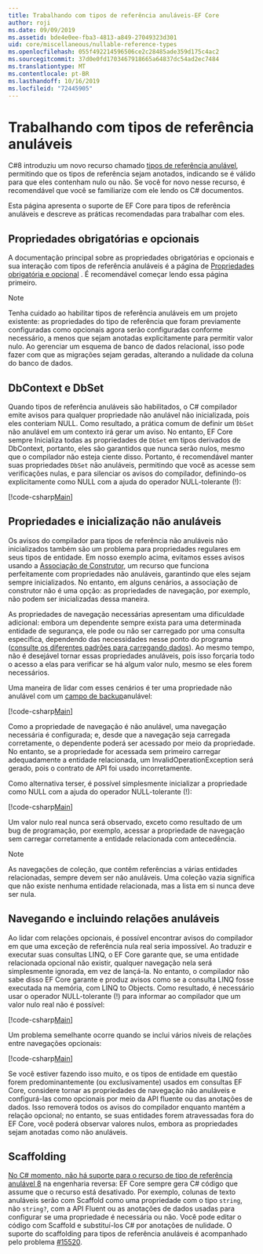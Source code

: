 ```yaml
---
title: Trabalhando com tipos de referência anuláveis-EF Core
author: roji
ms.date: 09/09/2019
ms.assetid: bde4e0ee-fba3-4813-a849-27049323d301
uid: core/miscellaneous/nullable-reference-types
ms.openlocfilehash: 055f492214596506ce2c28485ade359d175c4ac2
ms.sourcegitcommit: 37d0e0fd1703467918665a64837dc54ad2ec7484
ms.translationtype: MT
ms.contentlocale: pt-BR
ms.lasthandoff: 10/16/2019
ms.locfileid: "72445905"
---
```

# <a name="working-with-nullable-reference-types"></a>Trabalhando com tipos de referência anuláveis

C#8 introduziu um novo recurso chamado [tipos de referência anulável](/dotnet/csharp/tutorials/nullable-reference-types), permitindo que os tipos de referência sejam anotados, indicando se é válido para que eles contenham nulo ou não. Se você for novo nesse recurso, é recomendável que você se familiarize com ele lendo os C# documentos.

Esta página apresenta o suporte de EF Core para tipos de referência anuláveis e descreve as práticas recomendadas para trabalhar com eles.

## <a name="required-and-optional-properties"></a>Propriedades obrigatórias e opcionais

A documentação principal sobre as propriedades obrigatórias e opcionais e sua interação com tipos de referência anuláveis é a página de [Propriedades obrigatória e opcional](xref:core/modeling/required-optional) . É recomendável começar lendo essa página primeiro.

> [!NOTE]
> Tenha cuidado ao habilitar tipos de referência anuláveis em um projeto existente: as propriedades do tipo de referência que foram previamente configuradas como opcionais agora serão configuradas conforme necessário, a menos que sejam anotadas explicitamente para permitir valor nulo. Ao gerenciar um esquema de banco de dados relacional, isso pode fazer com que as migrações sejam geradas, alterando a nulidade da coluna do banco de dados.

## <a name="dbcontext-and-dbset"></a>DbContext e DbSet

Quando tipos de referência anuláveis são habilitados, o C# compilador emite avisos para qualquer propriedade não anulável não inicializada, pois eles conteriam NULL. Como resultado, a prática comum de definir um `DbSet` não anulável em um contexto irá gerar um aviso. No entanto, EF Core sempre Inicializa todas as propriedades de `DbSet` em tipos derivados de DbContext, portanto, eles são garantidos que nunca serão nulos, mesmo que o compilador não esteja ciente disso. Portanto, é recomendável manter suas propriedades `DbSet` não anuláveis, permitindo que você as acesse sem verificações nulas, e para silenciar os avisos do compilador, definindo-os explicitamente como NULL com a ajuda do operador NULL-tolerante (!):

[!code-csharp[Main](../../../samples/core/Miscellaneous/NullableReferenceTypes/NullableReferenceTypesContext.cs?name=Context&highlight=3-4)]

## <a name="non-nullable-properties-and-initialization"></a>Propriedades e inicialização não anuláveis

Os avisos do compilador para tipos de referência não anuláveis não inicializados também são um problema para propriedades regulares em seus tipos de entidade. Em nosso exemplo acima, evitamos esses avisos usando a [Associação de Construtor](xref:core/modeling/constructors), um recurso que funciona perfeitamente com propriedades não anuláveis, garantindo que eles sejam sempre inicializados. No entanto, em alguns cenários, a associação de construtor não é uma opção: as propriedades de navegação, por exemplo, não podem ser inicializadas dessa maneira.

As propriedades de navegação necessárias apresentam uma dificuldade adicional: embora um dependente sempre exista para uma determinada entidade de segurança, ele pode ou não ser carregado por uma consulta específica, dependendo das necessidades nesse ponto do programa ([consulte os diferentes padrões para carregando dados](xref:core/querying/related-data)). Ao mesmo tempo, não é desejável tornar essas propriedades anuláveis, pois isso forçaria todo o acesso a elas para verificar se há algum valor nulo, mesmo se eles forem necessários.

Uma maneira de lidar com esses cenários é ter uma propriedade não anulável com um [campo de backup](xref:core/modeling/backing-field)anulável:

[!code-csharp[Main](../../../samples/core/Miscellaneous/NullableReferenceTypes/Order.cs?range=12-17)]

Como a propriedade de navegação é não anulável, uma navegação necessária é configurada; e, desde que a navegação seja carregada corretamente, o dependente poderá ser acessado por meio da propriedade. No entanto, se a propriedade for acessada sem primeiro carregar adequadamente a entidade relacionada, um InvalidOperationException será gerado, pois o contrato de API foi usado incorretamente.

Como alternativa terser, é possível simplesmente inicializar a propriedade como NULL com a ajuda do operador NULL-tolerante (!):

[!code-csharp[Main](../../../samples/core/Miscellaneous/NullableReferenceTypes/Order.cs?range=19)]

Um valor nulo real nunca será observado, exceto como resultado de um bug de programação, por exemplo, acessar a propriedade de navegação sem carregar corretamente a entidade relacionada com antecedência.

> [!NOTE]
> As navegações de coleção, que contêm referências a várias entidades relacionadas, sempre devem ser não anuláveis. Uma coleção vazia significa que não existe nenhuma entidade relacionada, mas a lista em si nunca deve ser nula.

## <a name="navigating-and-including-nullable-relationships"></a>Navegando e incluindo relações anuláveis

Ao lidar com relações opcionais, é possível encontrar avisos do compilador em que uma exceção de referência nula real seria impossível. Ao traduzir e executar suas consultas LINQ, o EF Core garante que, se uma entidade relacionada opcional não existir, qualquer navegação nela será simplesmente ignorada, em vez de lançá-la. No entanto, o compilador não sabe disso EF Core garante e produz avisos como se a consulta LINQ fosse executada na memória, com LINQ to Objects. Como resultado, é necessário usar o operador NULL-tolerante (!) para informar ao compilador que um valor nulo real não é possível:

[!code-csharp[Main](../../../samples/core/Miscellaneous/NullableReferenceTypes/Program.cs?range=46)]

Um problema semelhante ocorre quando se inclui vários níveis de relações entre navegações opcionais:

[!code-csharp[Main](../../../samples/core/Miscellaneous/NullableReferenceTypes/Program.cs?range=36-39&highlight=2)]

Se você estiver fazendo isso muito, e os tipos de entidade em questão forem predominantemente (ou exclusivamente) usados em consultas EF Core, considere tornar as propriedades de navegação não anuláveis e configurá-las como opcionais por meio da API fluente ou das anotações de dados. Isso removerá todos os avisos do compilador enquanto mantém a relação opcional; no entanto, se suas entidades forem atravessadas fora do EF Core, você poderá observar valores nulos, embora as propriedades sejam anotadas como não anuláveis.

## <a name="scaffolding"></a>Scaffolding

[No C# momento, não há suporte para o recurso de tipo de referência anulável 8](/dotnet/csharp/tutorials/nullable-reference-types) na engenharia reversa: EF Core sempre gera C# código que assume que o recurso está desativado. Por exemplo, colunas de texto anuláveis serão com Scaffold como uma propriedade com o tipo `string`, não `string?`, com a API Fluent ou as anotações de dados usadas para configurar se uma propriedade é necessária ou não. Você pode editar o código com Scaffold e substituí-los C# por anotações de nulidade. O suporte do scaffolding para tipos de referência anuláveis é acompanhado pelo problema [#15520](https://github.com/aspnet/EntityFrameworkCore/issues/15520).
